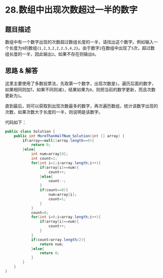 # 28.数组中出现次数超过一半的数字

## 题目描述
数组中有一个数字出现的次数超过数组长度的一半，请找出这个数字。例如输入一个长度为`9`的数组`{1,2,3,2,2,2,5,4,2}`。由于数字`2`在数组中出现了`5`次，超过数组长度的一半，因此输出`2`。如果不存在则输出`0`。

## 思路 & 解答
这里主要使用了多数投票法，先取第一个数字，出现次数是`1`，遍历后面的数字，如果相同则加1，如果不同则减`1`，结果如果为`0`，则把当前的数字更新，而且次数更新为`1`。

直到最后，则可以获取到出现次数最多的数字，再次遍历数组，统计该数字出现的次数，如果次数大于长度的一半，则说明是该数字。

代码如下：
```java
public class Solution {
    public int MoreThanHalfNum_Solution(int [] array) {
        if(array==null||array.length==0){
            return 0;
        }else{
            int num=array[0];
            int count=1;
            for(int i=1;i<array.length;i++){
                if(array[i]==num){
                    count++;
                }else{
                    count--;
                }
                if(count==0){
                    num=array[i];
                    count=1;
                }
            }
            count=0;
            for(int i=0;i<array.length;i++){
                if(array[i]==num){
                    count++;
                }
            }
            if(count>array.length/2){
                return num;
            }else{
                return 0;
            }
        }
    }
}
```

